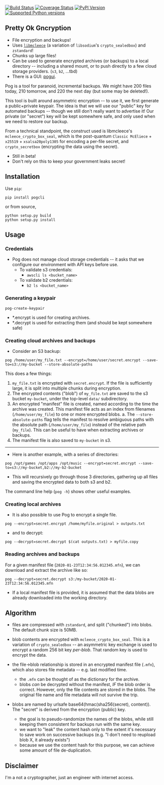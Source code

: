 [![Build Status](https://github.com/sz3/pog/workflows/ci/badge.svg)](https://github.com/sz3/pog/actions?query=workflow%3Aci)
[![Coverage Status](https://coveralls.io/repos/github/sz3/pog/badge.svg?branch=master)](https://coveralls.io/github/sz3/pog?branch=master)
[![PyPI Version](https://img.shields.io/pypi/v/pogcli.svg)](https://pypi.python.org/pypi/pogcli)
[![Supported Python versions](https://img.shields.io/pypi/pyversions/pogcli.svg)](https://pypi.python.org/pypi/pogcli)

## Pretty Ok Gncryption

* File encryption and backups!
* Uses [`libmcleece`](https://github.com/sz3/pymcleece) (a variation of `libsodium`'s `crypto_sealedbox`) and `zstandard`!
* Chunks up large files!
* Can be used to generate encrypted archives (or backups) to a local directory -- including a shared mount, or to push directly to a few cloud storage providers. (`s3`, `b2`, ...tbd)
* There is a GUI: [pogui](https://github.com/sz3/pogui).

Pog is a tool for paranoid, incremental backups. We might have 200 files today, 210 tomorrow, and 220 the next day (but some may be deleted!).

This tool is built around asymmetric encryption -- to use it, we first generate a public+private keypair. The idea is that we will use our "public" key for automated backups -- though we still don't really want to advertise it! Our private (or "secret") key will be kept somewhere safe, and only used when we need to restore our backup.

From a technical standpoint, the construct used is libmcleece's `mcleece_crypto_box_seal`, which is the post-quantum `Classic McEliece` + `x25519` + `xsalsa20poly1305` for encoding a per-file secret, and `crypto_secretbox` (encrypting the data using the secret).

* Still in beta!
* Don't rely on this to keep your government leaks secret!

## Installation

Use `pip`:
```
pip install pogcli
```

or from source,
```
python setup.py build
python setup.py install
```

## Usage

### Credentials
* Pog does not manage cloud storage credentials -- it asks that we configure our environment with API keys before use.
	* To validate s3 credentials:
		* `awscli ls <bucket_name>`
	* To validate b2 credentials:
		* `b2 ls <bucket_name>`

### Generating a keypair
```
pog-create-keypair
```
* *.encrypt is used for creating archives.
* *.decrypt is used for extracting them (and should be kept somewhere safe)

### Creating cloud archives and backups

* Consider an S3 backup:

```
pog /home/user/my_file.txt --encrypt=/home/user/secret.encrypt --save-to=s3://my-bucket --store-absolute-paths
```

This does a few things:
1. `my_file.txt` is encrypted with `secret.encrypt`. If the file is sufficiently large, it is split into multiple chunks during encryption.
2. The encrypted contents ("blob") of `my_file.txt` are saved to the s3 bucket `my-bucket`, under the top-level `data/` subdirectory.
3. An encrypted "manifest" file is created, named according to the time the archive was created. This manifest file acts as an index from filenames (`/home/user/my_file`) to one or more encrypted blobs.
   a. The `--store-absolute-paths` flag tells the manifest to resolve ambiguous paths with the absolute path (`/home/user/my_file`) instead of the relative path (`my_file`). This can be useful to have when extracting archives or backups.
4. The manifest file is also saved to `my-bucket` in s3.

----

* Here is another example, with a series of directories:

```
pog /opt/games /opt/apps /opt/music --encrypt=secret.encrypt --save-to=s3://my-bucket,b2://my-b2-bucket
```

* This will recursively go through those 3 directories, gathering up all files and saving the encrypted data to both s3 and b2.

The command line help (`pog -h`) shows other useful examples.

### Creating local archives

* It is also possible to use Pog to encrypt a single file.

```
pog --encrypt=secret.encrypt /home/myfile.original > outputs.txt
```

* and to decrypt:

```
pog --decrypt=secret.decrypt $(cat outputs.txt) > myfile.copy
```

### Reading archives and backups

For a given manifest file (`2020-01-23T12:34:56.012345.mfn`), we can download and extract the archive like so:

```
pog --decrypt=secret.decrypt s3:/my-bucket/2020-01-23T12:34:56.012345.mfn
```

* If a local manifest file is provided, it is assumed that the data blobs are already downloaded into the working directory.

## Algorithm

* files are compressed with `zstandard`, and split ("chunked") into blobs. The default chunk size is 50MB.

* blob contents are encrypted with `mcleece_crypto_box_seal`. This is a variation of `crypto_sealedbox` -- an asymmetric key exchange is used to encrypt a random 256 bit key *per-blob*. That random key is used to encrypt the data.

* the file->blob relationship is stored in an encrypted manifest file (`.mfn`), which also stores file metadata -- e.g. last modified time.
	* the `.mfn` can be thought of as the dictionary for the archive.
	* blobs *can* be decrypted without the manifest, *IF* the blob order is correct. However, only the file contents are stored in the blobs. The original file name and file metadata will not survive the trip.

* blobs are named by urlsafe base64(hmac(sha256(secret), content)). The "secret" is derived from the encryption (public) key.
	* the goal is to pseudo-randomize the names of the blobs, while still keeping them consistent for backups run with the same key.
	* we want to "leak" the content hash only to the extent it's necessary to save work on successive backups (e.g. "I don't need to reupload blob X, it already exists")
	* because we use the content hash for this purpose, we can achieve some amount of file de-duplication.

## Disclaimer

I'm a not a cryptographer, just an engineer with internet access.
